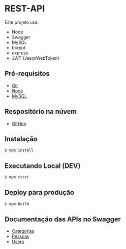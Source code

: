 # REST-API

Este projeto usa:

* Node
* Swagger
* MySQL
* bcrypt
* express
* JWT (JasonWebToken)

## Pré-requisitos

* [Git](https://git-scm.com/)
* [Node](http://nodejs.org/)
* [MySQL](https://www.mysql.com/)


## Respositório na núvem

* [GitHub](https://github.com/rickscombr/rest-api.git)

## Instalação

```sh
$ npm install
```

## Executando Local (DEV)

```sh
$ npm start
```

## Deploy para produção

```sh
$ npm build
```

## Documentação das APIs no Swagger

* [Categorias](https://localhost:5000/docs/categorias)
* [Pessoas](https://localhost:5000/docs/pessoas)
* [Users](https://localhost:5000/docs/users)